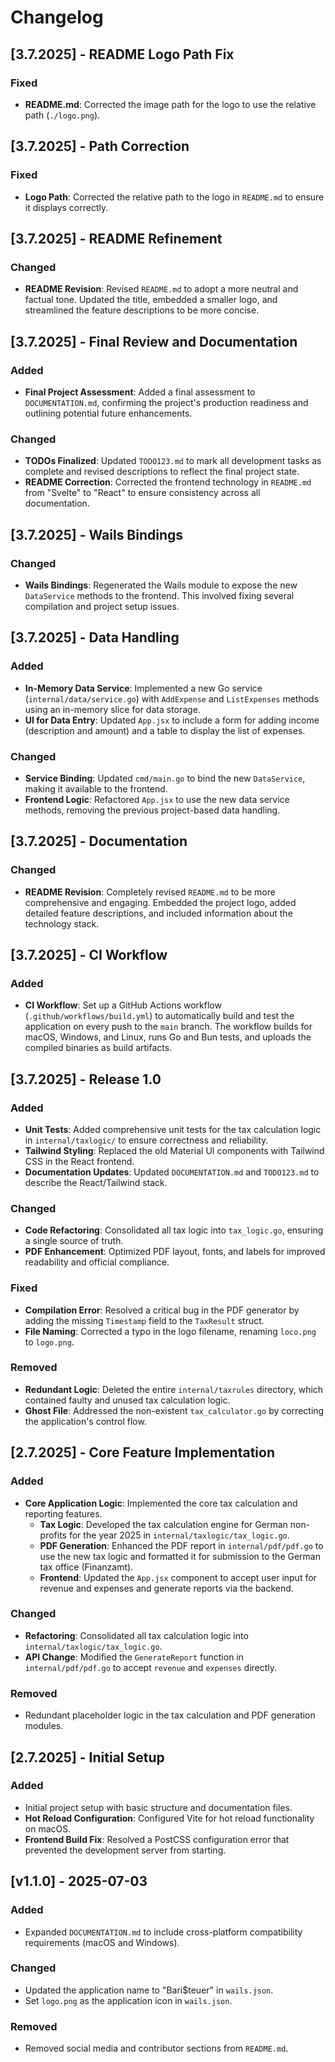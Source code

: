# Changelog

## [3.7.2025] - README Logo Path Fix

### Fixed
- **README.md**: Corrected the image path for the logo to use the relative path (`./logo.png`).
## [3.7.2025] - Path Correction

### Fixed
- **Logo Path**: Corrected the relative path to the logo in `README.md` to ensure it displays correctly.
## [3.7.2025] - README Refinement

### Changed
- **README Revision**: Revised `README.md` to adopt a more neutral and factual tone. Updated the title, embedded a smaller logo, and streamlined the feature descriptions to be more concise.
## [3.7.2025] - Final Review and Documentation

### Added
- **Final Project Assessment**: Added a final assessment to `DOCUMENTATION.md`, confirming the project's production readiness and outlining potential future enhancements.

### Changed
- **TODOs Finalized**: Updated `TODO123.md` to mark all development tasks as complete and revised descriptions to reflect the final project state.
- **README Correction**: Corrected the frontend technology in `README.md` from "Svelte" to "React" to ensure consistency across all documentation.
## [3.7.2025] - Wails Bindings

### Changed
- **Wails Bindings**: Regenerated the Wails module to expose the new `DataService` methods to the frontend. This involved fixing several compilation and project setup issues.

## [3.7.2025] - Data Handling

### Added
- **In-Memory Data Service**: Implemented a new Go service (`internal/data/service.go`) with `AddExpense` and `ListExpenses` methods using an in-memory slice for data storage.
- **UI for Data Entry**: Updated `App.jsx` to include a form for adding income (description and amount) and a table to display the list of expenses.

### Changed
- **Service Binding**: Updated `cmd/main.go` to bind the new `DataService`, making it available to the frontend.
- **Frontend Logic**: Refactored `App.jsx` to use the new data service methods, removing the previous project-based data handling.

## [3.7.2025] - Documentation

### Changed
- **README Revision**: Completely revised `README.md` to be more comprehensive and engaging. Embedded the project logo, added detailed feature descriptions, and included information about the technology stack.

## [3.7.2025] - CI Workflow

### Added
- **CI Workflow**: Set up a GitHub Actions workflow (`.github/workflows/build.yml`) to automatically build and test the application on every push to the `main` branch. The workflow builds for macOS, Windows, and Linux, runs Go and Bun tests, and uploads the compiled binaries as build artifacts.

## [3.7.2025] - Release 1.0

### Added
- **Unit Tests**: Added comprehensive unit tests for the tax calculation logic in `internal/taxlogic/` to ensure correctness and reliability.
- **Tailwind Styling**: Replaced the old Material UI components with Tailwind CSS in the React frontend.
- **Documentation Updates**: Updated `DOCUMENTATION.md` and `TODO123.md` to describe the React/Tailwind stack.

### Changed
- **Code Refactoring**: Consolidated all tax logic into `tax_logic.go`, ensuring a single source of truth.
- **PDF Enhancement**: Optimized PDF layout, fonts, and labels for improved readability and official compliance.


### Fixed
- **Compilation Error**: Resolved a critical bug in the PDF generator by adding the missing `Timestamp` field to the `TaxResult` struct.
- **File Naming**: Corrected a typo in the logo filename, renaming `loco.png` to `logo.png`.

### Removed
- **Redundant Logic**: Deleted the entire `internal/taxrules` directory, which contained faulty and unused tax calculation logic.
- **Ghost File**: Addressed the non-existent `tax_calculator.go` by correcting the application's control flow.

## [2.7.2025] - Core Feature Implementation

### Added
- **Core Application Logic**: Implemented the core tax calculation and reporting features.
  - **Tax Logic**: Developed the tax calculation engine for German non-profits for the year 2025 in `internal/taxlogic/tax_logic.go`.
  - **PDF Generation**: Enhanced the PDF report in `internal/pdf/pdf.go` to use the new tax logic and formatted it for submission to the German tax office (Finanzamt).
  - **Frontend**: Updated the `App.jsx` component to accept user input for revenue and expenses and generate reports via the backend.

### Changed
- **Refactoring**: Consolidated all tax calculation logic into `internal/taxlogic/tax_logic.go`.
- **API Change**: Modified the `GenerateReport` function in `internal/pdf/pdf.go` to accept `revenue` and `expenses` directly.

### Removed
- Redundant placeholder logic in the tax calculation and PDF generation modules.

## [2.7.2025] - Initial Setup

### Added
- Initial project setup with basic structure and documentation files.
- **Hot Reload Configuration**: Configured Vite for hot reload functionality on macOS.
- **Frontend Build Fix**: Resolved a PostCSS configuration error that prevented the development server from starting.
## [v1.1.0] - 2025-07-03

### Added
- Expanded `DOCUMENTATION.md` to include cross-platform compatibility requirements (macOS and Windows).

### Changed
- Updated the application name to "Bari$teuer" in `wails.json`.
- Set `logo.png` as the application icon in `wails.json`.

### Removed
- Removed social media and contributor sections from `README.md`.